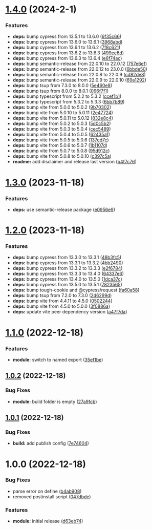 # [1.4.0](https://github.com/sws2apps/vite-plugin-package-version/compare/v1.3.0...v1.4.0) (2024-2-1)


### Features

* **deps:** bump cypress from 13.5.1 to 13.6.0 ([6f35c66](https://github.com/sws2apps/vite-plugin-package-version/commit/6f35c6642b0fcde9c9a1bd5d013ddc08658754b2))
* **deps:** bump cypress from 13.6.0 to 13.6.1 ([3968abd](https://github.com/sws2apps/vite-plugin-package-version/commit/3968abd747c1cbd0c9dffc3bfb01ed89b91a7126))
* **deps:** bump cypress from 13.6.1 to 13.6.2 ([7f8c621](https://github.com/sws2apps/vite-plugin-package-version/commit/7f8c621d614658240282a24d05b7ebbd303ee9a1))
* **deps:** bump cypress from 13.6.2 to 13.6.3 ([499ee6d](https://github.com/sws2apps/vite-plugin-package-version/commit/499ee6dd3bf872d8769bf48ac66ac4a2ee043875))
* **deps:** bump cypress from 13.6.3 to 13.6.4 ([e6f74ac](https://github.com/sws2apps/vite-plugin-package-version/commit/e6f74ac111324d90518a66a68357949078e0174a))
* **deps:** bump semantic-release from 22.0.10 to 22.0.12 ([757e6ef](https://github.com/sws2apps/vite-plugin-package-version/commit/757e6ef43cfcd56f6fe0264bdceaea05602f3c3f))
* **deps:** bump semantic-release from 22.0.12 to 23.0.0 ([6bbde50](https://github.com/sws2apps/vite-plugin-package-version/commit/6bbde508f22630692c8189ed80fc228dfd320afa))
* **deps:** bump semantic-release from 22.0.8 to 22.0.9 ([cd82de8](https://github.com/sws2apps/vite-plugin-package-version/commit/cd82de8049b6d246f2040977344388be5a18b214))
* **deps:** bump semantic-release from 22.0.9 to 22.0.10 ([69a1292](https://github.com/sws2apps/vite-plugin-package-version/commit/69a129271913793b7f38c5c95fced3c879fed477))
* **deps:** bump tsup from 7.3.0 to 8.0.0 ([5e460e8](https://github.com/sws2apps/vite-plugin-package-version/commit/5e460e80cc18181069953d157ecd982e8d1f17e2))
* **deps:** bump tsup from 8.0.0 to 8.0.1 ([096f7f1](https://github.com/sws2apps/vite-plugin-package-version/commit/096f7f1d69e9d3b4e2e2885bf3c2782a60ec295e))
* **deps:** bump typescript from 5.2.2 to 5.3.2 ([ccef1b1](https://github.com/sws2apps/vite-plugin-package-version/commit/ccef1b12bb03758a22b29b59f9be84d74fd2af06))
* **deps:** bump typescript from 5.3.2 to 5.3.3 ([6bb7b89](https://github.com/sws2apps/vite-plugin-package-version/commit/6bb7b89efdd4d3b6fa19debd7e8400d3bb10d4ee))
* **deps:** bump vite from 5.0.0 to 5.0.2 ([9b70302](https://github.com/sws2apps/vite-plugin-package-version/commit/9b703028c5c395a345c6ede9449f1e8292a417c3))
* **deps:** bump vite from 5.0.10 to 5.0.11 ([2e47724](https://github.com/sws2apps/vite-plugin-package-version/commit/2e4772406eddbda6c1173c5da00ee26e8b77c158))
* **deps:** bump vite from 5.0.11 to 5.0.12 ([832e8c4](https://github.com/sws2apps/vite-plugin-package-version/commit/832e8c473844f2e3a12bef815d94618fc9537398))
* **deps:** bump vite from 5.0.2 to 5.0.3 ([5d0c5b2](https://github.com/sws2apps/vite-plugin-package-version/commit/5d0c5b2be5f0791c8611805a26d034b6ef05dac3))
* **deps:** bump vite from 5.0.3 to 5.0.4 ([cec5489](https://github.com/sws2apps/vite-plugin-package-version/commit/cec54891472eb1ed8d23ed61207b22bb1700e97d))
* **deps:** bump vite from 5.0.4 to 5.0.5 ([62435a1](https://github.com/sws2apps/vite-plugin-package-version/commit/62435a1f2ceb7eabf4bb294e5d09fa08a80890be))
* **deps:** bump vite from 5.0.5 to 5.0.6 ([137ed7c](https://github.com/sws2apps/vite-plugin-package-version/commit/137ed7caf89640d261d9ee30d1052cd52f2986e4))
* **deps:** bump vite from 5.0.6 to 5.0.7 ([1b1107d](https://github.com/sws2apps/vite-plugin-package-version/commit/1b1107dc2fd6f6f1c9670b237627774138197ae5))
* **deps:** bump vite from 5.0.7 to 5.0.8 ([95d912c](https://github.com/sws2apps/vite-plugin-package-version/commit/95d912c79da224bff5b0fc8a70d66504a0b15c8a))
* **deps:** bump vite from 5.0.8 to 5.0.10 ([c397c5a](https://github.com/sws2apps/vite-plugin-package-version/commit/c397c5a963ae99ea2844045ff5af22390a3e5e6f))
* **readme:** add disclaimer and release last version ([b4f7c76](https://github.com/sws2apps/vite-plugin-package-version/commit/b4f7c76cac442ba6e1b9ea54937c8aecec0c81d5))

# [1.3.0](https://github.com/sws2apps/vite-plugin-package-version/compare/v1.2.0...v1.3.0) (2023-11-18)


### Features

* **deps:** use semantic-release package ([e0956e9](https://github.com/sws2apps/vite-plugin-package-version/commit/e0956e9429438fee96b4b5004bb7c305fe147261))

# [1.2.0](https://github.com/sws2apps/vite-plugin-package-version/compare/v1.1.0...v1.2.0) (2023-11-18)


### Features

* **deps:** bump cypress from 13.3.0 to 13.3.1 ([48b3fc5](https://github.com/sws2apps/vite-plugin-package-version/commit/48b3fc5ca1974e37481b2b2e95b5c328ed1ff9b8))
* **deps:** bump cypress from 13.3.1 to 13.3.2 ([4bb2490](https://github.com/sws2apps/vite-plugin-package-version/commit/4bb249043d204e996861a3f5fdc839e96ebc2eb0))
* **deps:** bump cypress from 13.3.2 to 13.3.3 ([e2f6784](https://github.com/sws2apps/vite-plugin-package-version/commit/e2f6784e8cef3a9abdcf513a5368432a605e44e0))
* **deps:** bump cypress from 13.3.3 to 13.4.0 ([64337e6](https://github.com/sws2apps/vite-plugin-package-version/commit/64337e6757b42b29d8345fa1de87146cc7512a8a))
* **deps:** bump cypress from 13.4.0 to 13.5.0 ([1dca37c](https://github.com/sws2apps/vite-plugin-package-version/commit/1dca37c9c68da8f59a8bd725558247ee5e41cc8c))
* **deps:** bump cypress from 13.5.0 to 13.5.1 ([7823565](https://github.com/sws2apps/vite-plugin-package-version/commit/7823565e35e956cf080e3a4b92d23e1fc1b6015d))
* **deps:** bump tough-cookie and @cypress/request ([fa60a58](https://github.com/sws2apps/vite-plugin-package-version/commit/fa60a58d1cc51fa9e6323833ff745a3db2486b92))
* **deps:** bump tsup from 7.2.0 to 7.3.0 ([2d6299d](https://github.com/sws2apps/vite-plugin-package-version/commit/2d6299de1221b52c4860a73bd4b92f2d02d5287a))
* **deps:** bump vite from 4.4.11 to 4.5.0 ([0502244](https://github.com/sws2apps/vite-plugin-package-version/commit/0502244a2ecf10cca18cd5e18e91b08a7e45c0e4))
* **deps:** bump vite from 4.5.0 to 5.0.0 ([3f0886a](https://github.com/sws2apps/vite-plugin-package-version/commit/3f0886a024c62a839a7093d4a07908d3a811a98b))
* **deps:** update vite peer dependency version ([a47f7da](https://github.com/sws2apps/vite-plugin-package-version/commit/a47f7da15d7a5a4347414deba4fa362d5a935a89))

# [1.1.0](https://github.com/sws2apps/vite-plugin-package-version/compare/v1.0.2...v1.1.0) (2022-12-18)


### Features

* **module:** switch to named export ([35ef1be](https://github.com/sws2apps/vite-plugin-package-version/commit/35ef1be2fa7bb439e42fa8e62470a10c5d8b09ca))

## [1.0.2](https://github.com/sws2apps/vite-plugin-package-version/compare/v1.0.1...v1.0.2) (2022-12-18)


### Bug Fixes

* **module:** build folder is empty ([27a9fcb](https://github.com/sws2apps/vite-plugin-package-version/commit/27a9fcb29870705927e776c7de414223125b206c))

## [1.0.1](https://github.com/sws2apps/vite-plugin-package-version/compare/v1.0.0...v1.0.1) (2022-12-18)


### Bug Fixes

* **build:** add publish config ([7e74604](https://github.com/sws2apps/vite-plugin-package-version/commit/7e74604e69e63b611dbcdaa0c74bd36d6259ec12))

# 1.0.0 (2022-12-18)


### Bug Fixes

* parse error on define ([b4ab908](https://github.com/sws2apps/vite-plugin-package-version/commit/b4ab908ba2a04247a124fa7813a11ba663a264be))
* removed postinstall script ([047dbde](https://github.com/sws2apps/vite-plugin-package-version/commit/047dbdeb3b699dd2c8be3f1b44f87686aa3f8259))


### Features

* **module:** initial release ([d63eb74](https://github.com/sws2apps/vite-plugin-package-version/commit/d63eb746272b6554a256f836b5564b423b408e5b))
